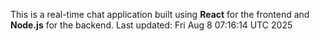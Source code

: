 This is a real-time chat application built using **React** for the frontend and **Node.js** for the backend.
Last updated: Fri Aug  8 07:16:14 UTC 2025
